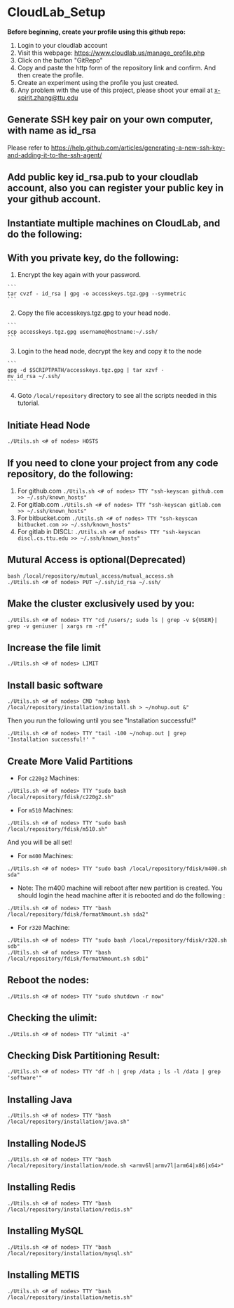 # CloudLab_Setup

**Before beginning, create your profile using this github repo:**

1. Login to your cloudlab account
2. Visit this webpage: https://www.cloudlab.us/manage_profile.php
3. Click on the button "GitRepo"
4. Copy and paste the http form of the repository link and confirm. And then create the profile. 
5. Create an experiment using the profile you just created. 
6. Any problem with the use of this project, please shoot your email at x-spirit.zhang@ttu.edu

## Generate SSH key pair on your own computer, with name as id_rsa

Please refer to https://help.github.com/articles/generating-a-new-ssh-key-and-adding-it-to-the-ssh-agent/

## Add public key id_rsa.pub to your cloudlab account, also you can register your public key in your github account.

## Instantiate multiple machines on CloudLab, and do the following:

## With you private key, do the following:
  1. Encrypt the key again with your password.
    
    ```
    tar cvzf - id_rsa | gpg -o accesskeys.tgz.gpg --symmetric
    ```
  2. Copy the file accesskeys.tgz.gpg to your head node.
    
    ```
    scp accesskeys.tgz.gpg username@hostname:~/.ssh/
    ```
  3. Login to the head node, decrypt the key and copy it to the node
    
    ```
    gpg -d $SCRIPTPATH/accesskeys.tgz.gpg | tar xzvf -
    mv id_rsa ~/.ssh/
    ```
  4. Goto `/local/repository` directory to see all the scripts needed in this tutorial. 


## Initiate Head Node

```
./Utils.sh <# of nodes> HOSTS
```
## If you need to clone your project from any code repository, do the following:
  
  1. For github.com ``` ./Utils.sh <# of nodes> TTY "ssh-keyscan github.com >> ~/.ssh/known_hosts" ```
  2. For gitlab.com ``` ./Utils.sh <# of nodes> TTY "ssh-keyscan gitlab.com >> ~/.ssh/known_hosts" ```
  3. For bitbucket.com ``` ./Utils.sh <# of nodes> TTY "ssh-keyscan bitbucket.com >> ~/.ssh/known_hosts" ```
  4. For gitlab in DISCL: ``` ./Utils.sh <# of nodes> TTY "ssh-keyscan discl.cs.ttu.edu >> ~/.ssh/known_hosts" ```

## Mutural Access is optional(Deprecated)

```
bash /local/repository/mutual_access/mutual_access.sh
./Utils.sh <# of nodes> PUT ~/.ssh/id_rsa ~/.ssh/
```

## Make the cluster exclusively used by you:

```
./Utils.sh <# of nodes> TTY "cd /users/; sudo ls | grep -v ${USER}| grep -v geniuser | xargs rm -rf"
```

## Increase the file limit

```
./Utils.sh <# of nodes> LIMIT
```

## Install basic software

```
./Utils.sh <# of nodes> CMD "nohup bash /local/repository/installation/install.sh > ~/nohup.out &"
```
Then you run the following until you see "Installation successful!"

```
./Utils.sh <# of nodes> TTY "tail -100 ~/nohup.out | grep 'Installation successful!' "
```

## Create More Valid Partitions

* For `c220g2` Machines:

```
./Utils.sh <# of nodes> TTY "sudo bash /local/repository/fdisk/c220g2.sh"
```

* For `m510` Machines:

```
./Utils.sh <# of nodes> TTY "sudo bash /local/repository/fdisk/m510.sh"
```
And you will be all set!

* For `m400` Machines:
```
./Utils.sh <# of nodes> TTY "sudo bash /local/repository/fdisk/m400.sh sda"
```

   * Note: The m400 machine will reboot after new partition is created. You should login the head machine after it is rebooted and do the following :
```
./Utils.sh <# of nodes> TTY "bash /local/repository/fdisk/formatNmount.sh sda2"
```

* For `r320` Machine:
```
./Utils.sh <# of nodes> TTY "sudo bash /local/repository/fdisk/r320.sh sdb"
./Utils.sh <# of nodes> TTY "bash /local/repository/fdisk/formatNmount.sh sdb1"
```

## Reboot the nodes:
```
./Utils.sh <# of nodes> TTY "sudo shutdown -r now"
```

## Checking the ulimit:
```
./Utils.sh <# of nodes> TTY "ulimit -a"
```

## Checking Disk Partitioning Result:
```
./Utils.sh <# of nodes> TTY "df -h | grep /data ; ls -l /data | grep 'software'"
```

## Installing Java
```
./Utils.sh <# of nodes> TTY "bash /local/repository/installation/java.sh"
```

## Installing NodeJS
```
./Utils.sh <# of nodes> TTY "bash /local/repository/installation/node.sh <armv6l|armv7l|arm64|x86|x64>"
```

## Installing Redis
```
./Utils.sh <# of nodes> TTY "bash /local/repository/installation/redis.sh"
```

## Installing MySQL
```
./Utils.sh <# of nodes> TTY "bash /local/repository/installation/mysql.sh"
```

## Installing METIS
```
./Utils.sh <# of nodes> TTY "bash /local/repository/installation/metis.sh"
```
